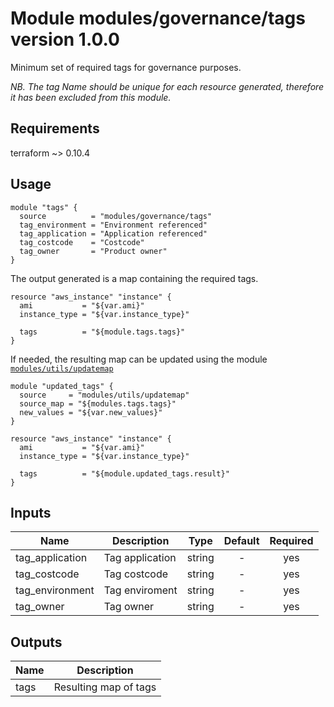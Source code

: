 # Module modules/governance/tags version 1.0.0

Minimum set of required tags for governance purposes.

_NB. The tag Name should be unique for each resource generated, therefore it has been excluded from this module._

## Requirements

terraform ~> 0.10.4

## Usage

```
module "tags" {
  source          = "modules/governance/tags"
  tag_environment = "Environment referenced"
  tag_application = "Application referenced"
  tag_costcode    = "Costcode"
  tag_owner       = "Product owner"
}
```

The output generated is a map containing the required tags.

```
resource "aws_instance" "instance" {
  ami           = "${var.ami}"
  instance_type = "${var.instance_type}"

  tags          = "${module.tags.tags}"
}
```

If needed, the resulting map can be updated using the module
[`modules/utils/updatemap`](../../../modules/utils/updatemap/README.md)

```
module "updated_tags" {
  source     = "modules/utils/updatemap"
  source_map = "${modules.tags.tags}"
  new_values = "${var.new_values}"
}

resource "aws_instance" "instance" {
  ami           = "${var.ami}"
  instance_type = "${var.instance_type}"

  tags          = "${module.updated_tags.result}"
}
```


## Inputs

| Name | Description | Type | Default | Required |
|------|-------------|:----:|:-----:|:-----:|
| tag_application | Tag application | string | - | yes |
| tag_costcode | Tag costcode | string | - | yes |
| tag_environment | Tag enviroment | string | - | yes |
| tag_owner | Tag owner | string | - | yes |

## Outputs

| Name | Description |
|------|-------------|
| tags | Resulting map of tags |

